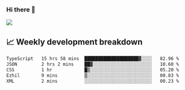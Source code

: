 ### Hi there 👋
<img align="center" src="https://github-readme-stats.vercel.app/api?username=Tumao727&show_icons=true&hide_title=true&theme=dracula" />


## 📈 Weekly development breakdown
<!--START_SECTION:waka-->

```txt
TypeScript   15 hrs 58 mins  ████████████████████▓░░░░   82.96 %
JSON         2 hrs 2 mins    ██▓░░░░░░░░░░░░░░░░░░░░░░   10.60 %
CSS          1 hr            █▒░░░░░░░░░░░░░░░░░░░░░░░   05.20 %
Ezhil        9 mins          ▒░░░░░░░░░░░░░░░░░░░░░░░░   00.83 %
XML          2 mins          ░░░░░░░░░░░░░░░░░░░░░░░░░   00.23 %
```

<!--END_SECTION:waka-->